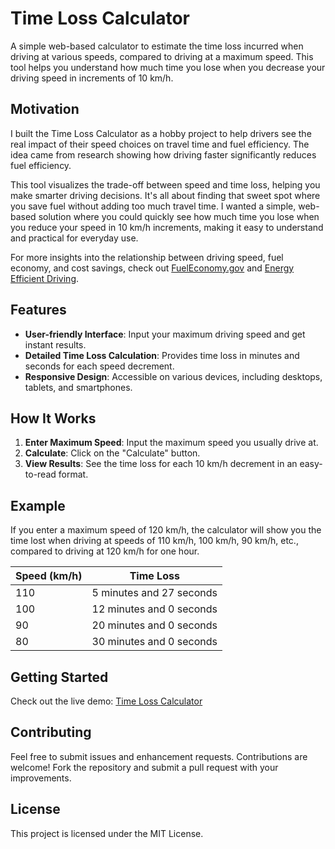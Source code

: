 # Time Loss Calculator

A simple web-based calculator to estimate the time loss incurred when driving at various speeds, compared to driving at a maximum speed. This tool helps you understand how much time you lose when you decrease your driving speed in increments of 10 km/h.

## Motivation

I built the Time Loss Calculator as a hobby project to help drivers see the real impact of their speed choices on travel time and fuel efficiency. The idea came from research showing how driving faster significantly reduces fuel efficiency. 

This tool visualizes the trade-off between speed and time loss, helping you make smarter driving decisions. It's all about finding that sweet spot where you save fuel without adding too much travel time. I wanted a simple, web-based solution where you could quickly see how much time you lose when you reduce your speed in 10 km/h increments, making it easy to understand and practical for everyday use.

For more insights into the relationship between driving speed, fuel economy, and cost savings, check out [FuelEconomy.gov](https://www.fueleconomy.gov) and [Energy Efficient Driving](https://en.wikipedia.org/wiki/Energy-efficient_driving#Maintaining_an_efficient_speed).

## Features

- **User-friendly Interface**: Input your maximum driving speed and get instant results.
- **Detailed Time Loss Calculation**: Provides time loss in minutes and seconds for each speed decrement.
- **Responsive Design**: Accessible on various devices, including desktops, tablets, and smartphones.

## How It Works

1. **Enter Maximum Speed**: Input the maximum speed you usually drive at.
2. **Calculate**: Click on the "Calculate" button.
3. **View Results**: See the time loss for each 10 km/h decrement in an easy-to-read format.

## Example

If you enter a maximum speed of 120 km/h, the calculator will show you the time lost when driving at speeds of 110 km/h, 100 km/h, 90 km/h, etc., compared to driving at 120 km/h for one hour.

| Speed (km/h) | Time Loss                  |
|--------------|----------------------------|
| 110          | 5 minutes and 27 seconds   |
| 100          | 12 minutes and 0 seconds   |
| 90           | 20 minutes and 0 seconds   |
| 80           | 30 minutes and 0 seconds   |

## Getting Started

Check out the live demo: [Time Loss Calculator](https://d33pk3rn3l.github.io/travel-time-loss-calculator/travel-time-loss-calculator.html)

## Contributing

Feel free to submit issues and enhancement requests. Contributions are welcome! Fork the repository and submit a pull request with your improvements.

## License

This project is licensed under the MIT License.
